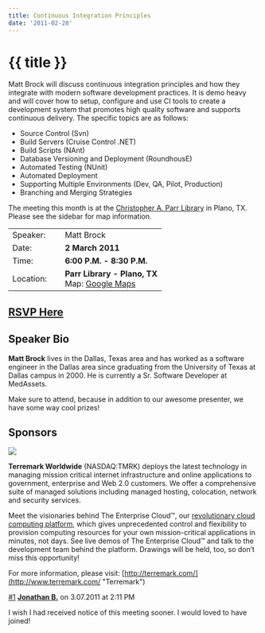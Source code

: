 ```yaml
---
title: Continuous Integration Principles
date: '2011-02-28'
---
```

# {{ title }}

Matt Brock will discuss continuous integration principles and how they integrate with modern software development practices. It is demo heavy and will cover how to setup, configure and use CI tools to create a development system that promotes high quality software and supports continuous delivery. The specific topics are as follows:

-   Source Control (Svn)
-   Build Servers (Cruise Control .NET)
-   Build Scripts (NAnt)
-   Database Versioning and Deployment (RoundhousE)
-   Automated Testing (NUnit)
-   Automated Deployment
-   Supporting Multiple Environments (Dev, QA, Pilot, Production)
-   Branching and Merging Strategies

The meeting this month is at the [Christopher A. Parr Library](http://www.plano.gov/Departments/Libraries/About%20the%20Library/Pages/parr.aspx "Christopher A. Parr Library") in Plano, TX. Please see the sidebar for map information.

<table><tbody><tr><td>Speaker:</td><td>&nbsp;</td><td>Matt Brock</td></tr><tr><td>Date:</td><td>&nbsp;</td><td><b>2 March 2011</b></td></tr><tr><td>Time:</td><td>&nbsp;</td><td><b>6:00 P.M. - 8:30 P.M.</b></td></tr><tr><td>Location:</td><td>&nbsp;</td><td><b>Parr Library - Plano, TX</b><br>Map: <a href="http://maps.google.com/maps?hl=en&amp;q=parr+library+plano+tx&amp;ie=UTF8&amp;hq=&amp;hnear=City+of+Plano:+Parr+Library,+6200+Windhaven+Pkwy,+Plano,+Collin,+Texas+75093&amp;gl=us&amp;sqi=2&amp;z=14">Google Maps</a></td></tr></tbody></table>

## [RSVP Here](http://continuousintegrationprinciples.eventbrite.com/)

## Speaker Bio

**Matt Brock** lives in the Dallas, Texas area and has worked as a software engineer in the Dallas area since graduating from the University of Texas at Dallas campus in 2000. He is currently a Sr. Software Developer at MedAssets.

Make sure to attend, because in addition to our awesome presenter, we have some way cool prizes!

## Sponsors

[![](http://nddnug.net/files/sponsor/logo-Terremark.jpg)](http://terremark.com)

**Terremark Worldwide** (NASDAQ:TMRK) deploys the latest technology in managing mission critical internet infrastructure and online applications to government, enterprise and Web 2.0 customers. We offer a comprehensive suite of managed solutions including managed hosting, colocation, network and security services.

Meet the visionaries behind The Enterprise Cloud™, our [revolutionary cloud computing platform](http://www.theenterprisecloud.com/), which gives unprecedented control and flexibility to provision computing resources for your own mission-critical applications in minutes, not days. See live demos of The Enterprise Cloud™ and talk to the development team behind the platform. Drawings will be held, too, so don’t miss this opportunity!

For more information, please visit: [http://terremark.com/](http://www.terremark.com/ "Terremark")

  
  

[#1](index.html#comment-1 "Permalink to this comment") **[Jonathan B.](index.html)** on 3.07.2011 at 2:11 PM

I wish I had received notice of this meeting sooner. I would loved to have joined!
    
